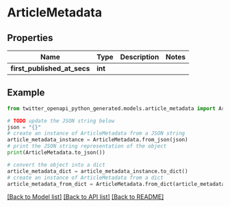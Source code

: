 # ArticleMetadata


## Properties

Name | Type | Description | Notes
------------ | ------------- | ------------- | -------------
**first_published_at_secs** | **int** |  | 

## Example

```python
from twitter_openapi_python_generated.models.article_metadata import ArticleMetadata

# TODO update the JSON string below
json = "{}"
# create an instance of ArticleMetadata from a JSON string
article_metadata_instance = ArticleMetadata.from_json(json)
# print the JSON string representation of the object
print(ArticleMetadata.to_json())

# convert the object into a dict
article_metadata_dict = article_metadata_instance.to_dict()
# create an instance of ArticleMetadata from a dict
article_metadata_from_dict = ArticleMetadata.from_dict(article_metadata_dict)
```
[[Back to Model list]](../README.md#documentation-for-models) [[Back to API list]](../README.md#documentation-for-api-endpoints) [[Back to README]](../README.md)


